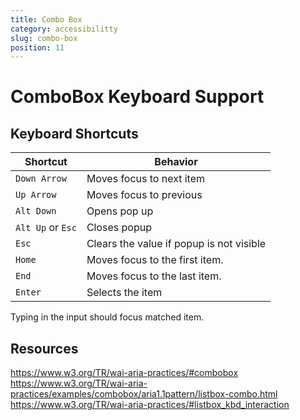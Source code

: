 ```yaml
---
title: Combo Box
category: accessibilitty
slug: combo-box
position: 11
---
```

# ComboBox Keyboard Support

## Keyboard Shortcuts

| Shortcut | Behavior |
|----------|----------|
| `Down Arrow`| Moves focus to next item|
| `Up Arrow`| Moves focus to previous|
| `Alt Down` | Opens pop up|
| `Alt Up` or `Esc` | Closes popup|
|  `Esc` | Clears the value if popup is not visible|
| `Home` | Moves focus to the first item.  |
| `End` | Moves focus to the last item. |
| `Enter` | Selects the item |

Typing in the input should focus matched item.

## Resources

https://www.w3.org/TR/wai-aria-practices/#combobox
https://www.w3.org/TR/wai-aria-practices/examples/combobox/aria1.1pattern/listbox-combo.html
https://www.w3.org/TR/wai-aria-practices/#listbox_kbd_interaction

